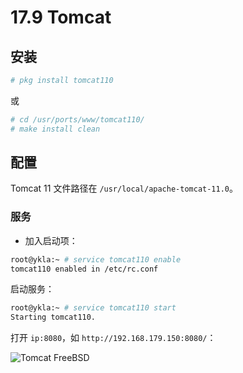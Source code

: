 # 17.9 Tomcat

## 安装

```sh
# pkg install tomcat110
```

或

```sh
# cd /usr/ports/www/tomcat110/ 
# make install clean
```

## 配置

Tomcat 11 文件路径在 `/usr/local/apache-tomcat-11.0`。

### 服务

- 加入启动项：
  
```sh
root@ykla:~ # service tomcat110 enable
tomcat110 enabled in /etc/rc.conf
```

启动服务：

```sh
root@ykla:~ # service tomcat110 start
Starting tomcat110.
```

打开 `ip:8080`，如 `http://192.168.179.150:8080/`：

![Tomcat FreeBSD](../.gitbook/assets/tomcat1.png)
